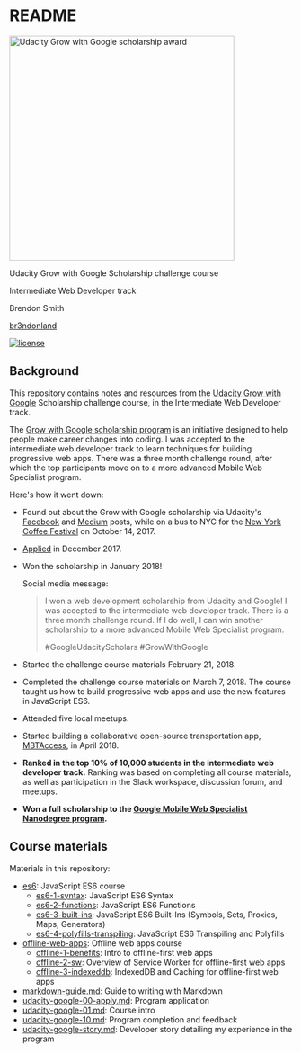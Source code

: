 # README

<img src="img/udacity-google-scholarship.png" alt="Udacity Grow with Google scholarship award" width="400px">

Udacity Grow with Google Scholarship challenge course

Intermediate Web Developer track

Brendon Smith

[br3ndonland](https://github.com/br3ndonland)

[![license](https://img.shields.io/badge/license-MIT-blue.svg?longCache=true&style=for-the-badge)](https://choosealicense.com/)

## Background

This repository contains notes and resources from the [Udacity Grow with Google](https://www.udacity.com/grow-with-google) Scholarship challenge course, in the Intermediate Web Developer track.

The [Grow with Google scholarship program](https://www.udacity.com/grow-with-google) is an initiative designed to help people make career changes into coding. I was accepted to the intermediate web developer track to learn techniques for building progressive web apps. There was a three month challenge round, after which the top participants move on to a more advanced Mobile Web Specialist program.

Here's how it went down:

- Found out about the Grow with Google scholarship via Udacity's [Facebook](https://www.facebook.com/Udacity/posts/1250067568431912) and [Medium](https://medium.com/udacity/grow-with-google-50-000-new-scholarships-available-now-1aa0513430b6) posts, while on a bus to NYC for the [New York Coffee Festival](https://www.newyorkcoffeefestival.com/) on October 14, 2017.
- [Applied](https://github.com/br3ndonland/udacity-google/blob/master/udacity-google-00-apply.md) in December 2017.
- Won the scholarship in January 2018!

  Social media message:
  >I won a web development scholarship from Udacity and Google! I was accepted to the intermediate web developer track. There is a three month challenge round. If I do well, I can win another scholarship to a more advanced Mobile Web Specialist program.
  >
  >#GoogleUdacityScholars #GrowWithGoogle

- Started the challenge course materials February 21, 2018.
- Completed the challenge course materials on March 7, 2018. The course taught us how to build progressive web apps and use the new features in JavaScript ES6.
- Attended five local meetups.
- Started building a collaborative open-source transportation app, [MBTAccess](https://github.com/growwithgooglema/gwg-mbta), in April 2018.
- **Ranked in the top 10% of 10,000 students in the intermediate web developer track.** Ranking was based on completing all course materials, as well as participation in the Slack workspace, discussion forum, and meetups.
- **Won a full scholarship to the [Google Mobile Web Specialist Nanodegree program](https://www.udacity.com/course/mobile-web-specialist-nanodegree--nd024).**

## Course materials

Materials in this repository:

- [es6](es6): JavaScript ES6 course
  - [es6-1-syntax](es6/es6-1-syntax.md): JavaScript ES6 Syntax
  - [es6-2-functions](es6/es6-2-functions.md): JavaScript ES6 Functions
  - [es6-3-built-ins](es6/es6-3-built-ins.md): JavaScript ES6 Built-Ins (Symbols, Sets, Proxies, Maps, Generators)
  - [es6-4-polyfills-transpiling](es6/es6-4-polyfills-transpiling.md): JavaScript ES6 Transpiling and Polyfills
- [offline-web-apps](offline-web-apps): Offline web apps course
  - [offline-1-benefits](offline-web-apps/offline-1-benefits.md): Intro to offline-first web apps
  - [offline-2-sw](offline-web-apps/offline-2-sw.md): Overview of Service Worker for offline-first web apps
  - [offline-3-indexeddb](offline-web-apps/offline-3-indexeddb.md): IndexedDB and Caching for offline-first web apps
- [markdown-guide.md](markdown-guide.md): Guide to writing with Markdown
- [udacity-google-00-apply.md](udacity-google-00-apply.md): Program application
- [udacity-google-01.md](udacity-google-01.md): Course intro
- [udacity-google-10.md](udacity-google-10.md): Program completion and feedback
- [udacity-google-story.md](udacity-google-story.md): Developer story detailing my experience in the program